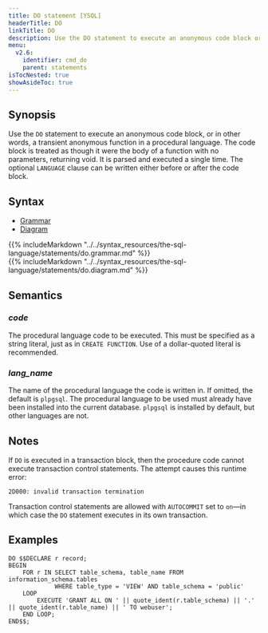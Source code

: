 ```yaml
---
title: DO statement [YSQL]
headerTitle: DO
linkTitle: DO
description: Use the DO statement to execute an anonymous code block or, in other words, a transient anonymous function in a procedural language.
menu:
  v2.6:
    identifier: cmd_do
    parent: statements
isTocNested: true
showAsideToc: true
---
```


## Synopsis

Use the `DO` statement to execute an anonymous code block, or in other words, a transient anonymous function in a procedural language.
The code block is treated as though it were the body of a function with no parameters, returning void. It is parsed and executed a single time.
The optional `LANGUAGE` clause can be written either before or after the code block.

## Syntax

<ul class="nav nav-tabs nav-tabs-yb">
  <li >
    <a href="#grammar" class="nav-link active" id="grammar-tab" data-toggle="tab" role="tab" aria-controls="grammar" aria-selected="true">
      <i class="fas fa-file-alt" aria-hidden="true"></i>
      Grammar
    </a>
  </li>
  <li>
    <a href="#diagram" class="nav-link" id="diagram-tab" data-toggle="tab" role="tab" aria-controls="diagram" aria-selected="false">
      <i class="fas fa-project-diagram" aria-hidden="true"></i>
      Diagram
    </a>
  </li>
</ul>

<div class="tab-content">
  <div id="grammar" class="tab-pane fade show active" role="tabpanel" aria-labelledby="grammar-tab">
    {{% includeMarkdown "../../syntax_resources/the-sql-language/statements/do.grammar.md" %}}
  </div>
  <div id="diagram" class="tab-pane fade" role="tabpanel" aria-labelledby="diagram-tab">
    {{% includeMarkdown "../../syntax_resources/the-sql-language/statements/do.diagram.md" %}}
  </div>
</div>

## Semantics

### *code*
The procedural language code to be executed. This must be specified as a string literal, just as in `CREATE FUNCTION`. Use of a dollar-quoted literal is recommended.

### *lang_name*
The name of the procedural language the code is written in. If omitted, the default is `plpgsql`.
The procedural language to be used must already have been installed into the current database. `plpgsql` is installed by default, but other languages are not.

## Notes

If `DO` is executed in a transaction block, then the procedure code cannot execute transaction control statements. The attempt causes this runtime error:

```
2D000: invalid transaction termination
```

Transaction control statements are  allowed with `AUTOCOMMIT` set to `on`—in which case the `DO` statement executes in its own transaction.

## Examples

```plpgsql
DO $$DECLARE r record;
BEGIN
    FOR r IN SELECT table_schema, table_name FROM information_schema.tables
             WHERE table_type = 'VIEW' AND table_schema = 'public'
    LOOP
        EXECUTE 'GRANT ALL ON ' || quote_ident(r.table_schema) || '.' || quote_ident(r.table_name) || ' TO webuser';
    END LOOP;
END$$;
```
